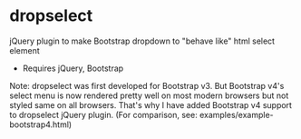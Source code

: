 # dropselect

jQuery plugin to make Bootstrap dropdown to "behave like" html select element

* Requires jQuery, Bootstrap


Note:
dropselect was first developed for Bootstrap v3. But Bootstrap v4's select menu is now rendered pretty well 
on most modern browsers but not styled same on all browsers. That's why I have added Bootstrap v4 
support to dropselect jQuery plugin. (For comparison, see: examples/example-bootstrap4.html)
